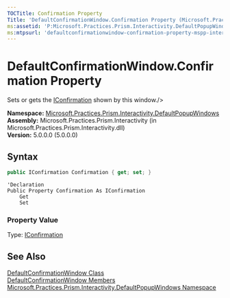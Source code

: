 ```yaml
---
TOCTitle: Confirmation Property
Title: 'DefaultConfirmationWindow.Confirmation Property (Microsoft.Practices.Prism.Interactivity.DefaultPopupWindows)'
ms:assetid: 'P:Microsoft.Practices.Prism.Interactivity.DefaultPopupWindows.DefaultConfirmationWindow.Confirmation'
ms:mtpsurl: 'defaultconfirmationwindow-confirmation-property-mspp-interactivity-defaultpopupwindows.md'
---
```




# DefaultConfirmationWindow.Confirmation Property

Sets or gets the [IConfirmation](/patterns-practices/reference/iconfirmation-interface-mspp-interactivity-interactionrequest) shown by this window./>

**Namespace:** [Microsoft.Practices.Prism.Interactivity.DefaultPopupWindows](/patterns-practices/reference/mspp-interactivity-defaultpopupwindows-namespace)  
**Assembly:** Microsoft.Practices.Prism.Interactivity (in Microsoft.Practices.Prism.Interactivity.dll)  
**Version:** 5.0.0.0 (5.0.0.0)

## Syntax

```C#
public IConfirmation Confirmation { get; set; }
```

```VB
'Declaration
Public Property Confirmation As IConfirmation
	Get
	Set
```

### Property Value

Type: [IConfirmation](/patterns-practices/reference/iconfirmation-interface-mspp-interactivity-interactionrequest)

## See Also

[DefaultConfirmationWindow Class](/patterns-practices/reference/defaultconfirmationwindow-class-mspp-interactivity-defaultpopupwindows)  
[DefaultConfirmationWindow Members](/patterns-practices/reference/defaultconfirmationwindow-members-mspp-interactivity-defaultpopupwindows)  
[Microsoft.Practices.Prism.Interactivity.DefaultPopupWindows Namespace](/patterns-practices/reference/mspp-interactivity-defaultpopupwindows-namespace)  
